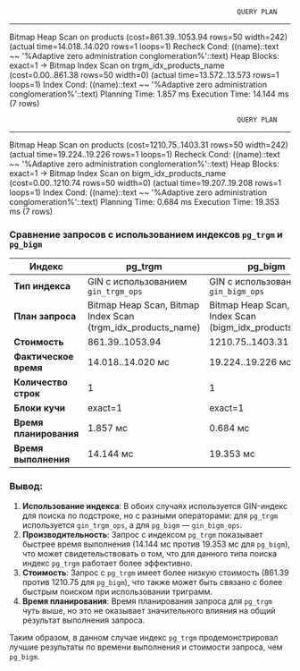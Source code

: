                                                              QUERY PLAN                                                             
------------------------------------------------------------------------------------------------------------------------------------
 Bitmap Heap Scan on products  (cost=861.39..1053.94 rows=50 width=242) (actual time=14.018..14.020 rows=1 loops=1)
   Recheck Cond: ((name)::text ~~ '%Adaptive zero administration conglomeration%'::text)
   Heap Blocks: exact=1
   ->  Bitmap Index Scan on trgm_idx_products_name  (cost=0.00..861.38 rows=50 width=0) (actual time=13.572..13.573 rows=1 loops=1)
         Index Cond: ((name)::text ~~ '%Adaptive zero administration conglomeration%'::text)
 Planning Time: 1.857 ms
 Execution Time: 14.144 ms
(7 rows)

                                                             QUERY PLAN                                                              
-------------------------------------------------------------------------------------------------------------------------------------
 Bitmap Heap Scan on products  (cost=1210.75..1403.31 rows=50 width=242) (actual time=19.224..19.226 rows=1 loops=1)
   Recheck Cond: ((name)::text ~~ '%Adaptive zero administration conglomeration%'::text)
   Heap Blocks: exact=1
   ->  Bitmap Index Scan on bigm_idx_products_name  (cost=0.00..1210.74 rows=50 width=0) (actual time=19.207..19.208 rows=1 loops=1)
         Index Cond: ((name)::text ~~ '%Adaptive zero administration conglomeration%'::text)
 Planning Time: 0.684 ms
 Execution Time: 19.353 ms
(7 rows)

### Сравнение запросов с использованием индексов `pg_trgm` и `pg_bigm`

| **Индекс**      | **pg_trgm**                                  | **pg_bigm**                                  |
|-----------------|----------------------------------------------|----------------------------------------------|
| **Тип индекса** | GIN с использованием `gin_trgm_ops`         | GIN с использованием `gin_bigm_ops`          |
| **План запроса** | Bitmap Heap Scan, Bitmap Index Scan (trgm_idx_products_name) | Bitmap Heap Scan, Bitmap Index Scan (bigm_idx_products_name) |
| **Стоимость**   | 861.39..1053.94                              | 1210.75..1403.31                             |
| **Фактическое время** | 14.018..14.020 мс                         | 19.224..19.226 мс                            |
| **Количество строк** | 1                                        | 1                                            |
| **Блоки кучи**  | exact=1                                      | exact=1                                      |
| **Время планирования** | 1.857 мс                                 | 0.684 мс                                     |
| **Время выполнения** | 14.144 мс                                 | 19.353 мс                                    |

### Вывод:
1. **Использование индекса**: В обоих случаях используется GIN-индекс для поиска по подстроке, но с разными операторами: для `pg_trgm` используется `gin_trgm_ops`, а для `pg_bigm` — `gin_bigm_ops`.
2. **Производительность**: Запрос с индексом `pg_trgm` показывает быстрее время выполнения (14.144 мс против 19.353 мс для `pg_bigm`), что может свидетельствовать о том, что для данного типа поиска индекс `pg_trgm` работает более эффективно.
3. **Стоимость**: Запрос с `pg_trgm` имеет более низкую стоимость (861.39 против 1210.75 для `pg_bigm`), что также может быть связано с более быстрым поиском при использовании триграмм.
4. **Время планирования**: Время планирования запроса для `pg_trgm` чуть выше, но это не оказывает значительного влияния на общий результат выполнения запроса.

Таким образом, в данном случае индекс `pg_trgm` продемонстрировал лучшие результаты по времени выполнения и стоимости запроса, чем `pg_bigm`.
